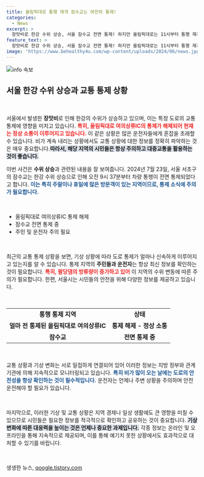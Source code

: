 ```yaml
---
title: 올림픽대로 통행 재개 잠수교는 여전히 통제!
categories:
  - News
excerpt: >
  장맛비로 한강 수위 상승, 서울 잠수교 전면 통제! 하지만 올림픽대로는 11시부터 통행 재개! 교통 상황을 빠르게 확인하세요!
feature_text: >
  장맛비로 한강 수위 상승, 서울 잠수교 전면 통제! 하지만 올림픽대로는 11시부터 통행 재개! 교통 상황을 빠르게 확인하세요!
image: 'https://www.behealthy4u.com/wp-content/uploads/2024/06/news.jpg'
---
```


<p><img src="https://www.behealthy4u.com/wp-content/uploads/2024/06/news.jpg" alt="info 속보" /></p>

<h2 data-ke-size="size26">서울 한강 수위 상승과 교통 통제 상황</h2>

<p data-ke-size="size16">&nbsp;</p>

<p>서울에서 발생한 <b>장맛비</b>로 인해 한강의 수위가 상승하고 있으며, 이는 특정 도로의 교통 통제에 영향을 미치고 있습니다. <b><span style="color: #ee2323;">특히, 올림픽대로 여의상류IC의 통제가 해제되어 현재는 정상 소통이 이루어지고 있습니다.</span></b> 이 같은 상황은 많은 운전자들에게 혼잡을 초래할 수 있습니다. 비가 계속 내리는 상황에서도 교통 상황에 대한 정보를 정확히 파악하는 것은 매우 중요합니다.<b><span style="background-color: #21538527;">따라서, 해당 지역의 시민들은 항상 주의하고 대중교통을 활용하는 것이 좋습니다.</span></b> </p>

<p>이번 사건은 <b>수위 상승</b>과 관련된 내용을 잘 보여줍니다. 2024년 7월 23일, 서울 서초구의 잠수교는 한강 수위 상승으로 인해 오전 9시 37분부터 차량 통행이 전면 통제되었다고 합니다. <b><span style="color: #1a5490;">이는 특히 주말이나 휴일에 많은 방문객이 있는 지역이므로, 통제 소식에 주의가 필요합니다.</span></b> </p>

<p data-ke-size="size16">&nbsp;</p>

<ul>
  <li>올림픽대로 여의상류IC 통제 해제</li>
  <li>잠수교 전면 통제 중</li>
  <li>주민 및 운전자 주의 필요</li>
</ul>

<p data-ke-size="size16">&nbsp;</p>

<p>최근의 교통 통제 상황을 보면, 기상 상황에 따라 도로 통제가 얼마나 신속하게 이루어지고 있는지를 알 수 있습니다. 통제 지역의 <b>주민들과 운전자</b>는 항상 최신 정보를 확인하는 것이 필요합니다. <b><span style="color: #ee2323;">특히, 팔당댐의 방류량이 증가하고 있어</span></b> 이 지역의 수위 변동에 따른 주의가 필요합니다. 한편, 서울시는 시민들의 안전을 위해 다양한 정보를 제공하고 있습니다.</p>

<p data-ke-size="size16">&nbsp;</p>

<table style="width: 100%; border-collapse: collapse;">
  <tr>
    <td style="text-align: center; height: 17px;"><b>통행 통제 지역</b></td>
    <td style="text-align: center; height: 17px;"><b>상태</b></td>
  </tr>
  <tr>
    <td style="text-align: center; height: 17px;"><b>얼마 전 통제된 올림픽대로 여의상류IC</b></td>
    <td style="text-align: center; height: 17px;"><b>통제 해제 - 정상 소통</b></td>
  </tr>
  <tr>
    <td style="text-align: center; height: 17px;"><b>잠수교</b></td>
    <td style="text-align: center; height: 17px;"><b>전면 통제 중</b></td>
  </tr>
</table>

<p data-ke-size="size16">&nbsp;</p>

<p>교통 상황과 기상 변화는 서로 밀접하게 연결되어 있어 이러한 정보는 지방 정부와 관계 기관에 의해 지속적으로 모니터링되고 있습니다. <b><span style="color: #1a5490;">특히 비가 많이 오는 날에는 도로의 안전성을 항상 확인하는 것이 필수적입니다.</span></b>  운전자는 언제나 주변 상황을 주의하며 안전 운전해야 할 필요가 있습니다.</p>

<p data-ke-size="size16">&nbsp;</p>

<p>마지막으로, 이러한 기상 및 교통 상황은 지역 경제나 일상 생활에도 큰 영향을 미칠 수 있으므로 시민들은 필요한 정보를 적극적으로 확인하고 공유하는 것이 중요합니다. <b><span style="background-color: #21538527;">기상 변화에 따른 대응력을 높이는 것은 언제나 중요한 과제입니다.</span></b>  각종 정보는 온라인 및 오프라인을 통해 지속적으로 제공되며, 이를 통해 예기치 못한 상황에서도 효과적으로 대처할 수 있기를 바랍니다.</p>

<p data-ke-size="size16">&nbsp;</p>
생생한 뉴스, <a href="https://qoogle.tistory.com" rel="dofollow">qoogle.tistory.com</a>


